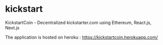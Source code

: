 # kickstart
KickstartCoin - Decentralized kickstarter.com using Ethereum, React.js, Next.js

The application is hosted on heroku : https://kickstartcoin.herokuapp.com/
